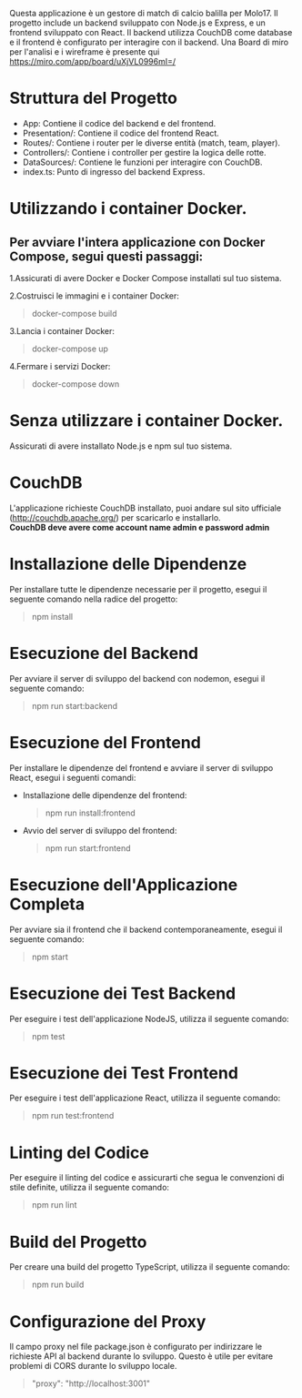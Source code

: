 Questa applicazione è un gestore di match di calcio balilla per Molo17. Il progetto include un backend sviluppato con Node.js e Express, e un frontend sviluppato con React. Il backend utilizza CouchDB come database e il frontend è configurato per interagire con il backend.
Una Board di miro per l'analisi e i wireframe è presente qui <a name="miro">https://miro.com/app/board/uXjVL0996mI=/</a>

# Struttura del Progetto
* App: Contiene il codice del backend e del frontend.
* Presentation/: Contiene il codice del frontend React.
* Routes/: Contiene i router per le diverse entità (match, team, player).
* Controllers/: Contiene i controller per gestire la logica delle rotte.
* DataSources/: Contiene le funzioni per interagire con CouchDB.
* index.ts: Punto di ingresso del backend Express.

# Utilizzando i container Docker.
## Per avviare l'intera applicazione con Docker Compose, segui questi passaggi:

1.Assicurati di avere Docker e Docker Compose installati sul tuo sistema.

2.Costruisci le immagini e i container Docker:
>docker-compose build

3.Lancia i container Docker:
>docker-compose up

4.Fermare i servizi Docker:
>docker-compose down

# Senza utilizzare i container Docker.
Assicurati di avere installato Node.js e npm sul tuo sistema.

# CouchDB
L'applicazione richieste CouchDB installato, puoi andare sul sito ufficiale (http://couchdb.apache.org/) per scaricarlo e installarlo.
<br/>
**CouchDB deve avere come account name admin e password admin**


# Installazione delle Dipendenze
Per installare tutte le dipendenze necessarie per il progetto, esegui il seguente comando nella radice del progetto:
>npm install

# Esecuzione del Backend
Per avviare il server di sviluppo del backend con nodemon, esegui il seguente comando:
>npm run start:backend

# Esecuzione del Frontend
Per installare le dipendenze del frontend e avviare il server di sviluppo React, esegui i seguenti comandi:

- Installazione delle dipendenze del frontend:
  >npm run install:frontend

- Avvio del server di sviluppo del frontend:
  >npm run start:frontend

# Esecuzione dell'Applicazione Completa
Per avviare sia il frontend che il backend contemporaneamente, esegui il seguente comando:
>npm start

# Esecuzione dei Test Backend
Per eseguire i test dell'applicazione NodeJS, utilizza il seguente comando:
>npm test

# Esecuzione dei Test Frontend
Per eseguire i test dell'applicazione React, utilizza il seguente comando:
>npm run test:frontend

# Linting del Codice
Per eseguire il linting del codice e assicurarti che segua le convenzioni di stile definite, utilizza il seguente comando:
>npm run lint

# Build del Progetto
Per creare una build del progetto TypeScript, utilizza il seguente comando:
>npm run build

# Configurazione del Proxy
Il campo proxy nel file package.json è configurato per indirizzare le richieste API al backend durante lo sviluppo. Questo è utile per evitare problemi di CORS durante lo sviluppo locale.
>"proxy": "http://localhost:3001"
